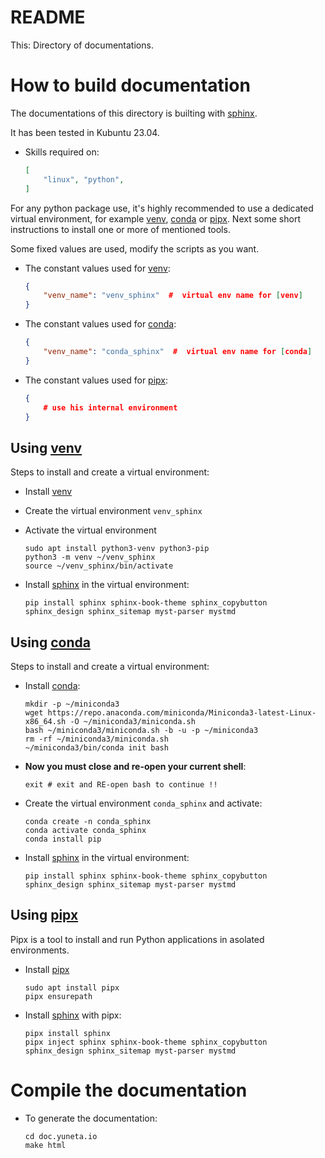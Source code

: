 README
======

This: Directory of documentations.


How to build documentation
==========================

The documentations of this directory is builting with [sphinx].

It has been tested in Kubuntu 23.04.

- Skills required on:
    ``` json
    [
        "linux", "python", 
    ]
    ```

For any python package use, it's highly recommended to use a dedicated virtual environment,
for example [venv], [conda] or [pipx]. 
Next some short instructions to install one or more of mentioned tools.

Some fixed values are used, modify the scripts as you want. 

- The constant values used for [venv]:
    ``` json
    {
        "venv_name": "venv_sphinx"  #  virtual env name for [venv] 
    }
    ```

- The constant values used for [conda]:
    ``` json
    {
        "venv_name": "conda_sphinx"  #  virtual env name for [conda] 
    }
    ```

- The constant values used for [pipx]:
    ``` json
    {
        # use his internal environment
    }
    ```

Using [venv]
------------

Steps to install and create a virtual environment:
- Install [venv]
- Create the virtual environment `venv_sphinx`
- Activate the virtual environment

    ``` shell
    sudo apt install python3-venv python3-pip
    python3 -m venv ~/venv_sphinx
    source ~/venv_sphinx/bin/activate
    ```
- Install [sphinx] in the virtual environment:
    ``` shell
    pip install sphinx sphinx-book-theme sphinx_copybutton sphinx_design sphinx_sitemap myst-parser mystmd
    ```

Using [conda]
-------------

Steps to install and create a virtual environment:
- Install [conda]:

    ``` shell
    mkdir -p ~/miniconda3
    wget https://repo.anaconda.com/miniconda/Miniconda3-latest-Linux-x86_64.sh -O ~/miniconda3/miniconda.sh
    bash ~/miniconda3/miniconda.sh -b -u -p ~/miniconda3
    rm -rf ~/miniconda3/miniconda.sh
    ~/miniconda3/bin/conda init bash
    ```

- **Now you must close and re-open your current shell**:
    ``` shell
    exit # exit and RE-open bash to continue !!
    ```
- Create the virtual environment `conda_sphinx` and activate:
    ``` shell
    conda create -n conda_sphinx
    conda activate conda_sphinx
    conda install pip
    ```
- Install [sphinx] in the virtual environment:
    ``` shell
    pip install sphinx sphinx-book-theme sphinx_copybutton sphinx_design sphinx_sitemap myst-parser mystmd
    ```

Using [pipx]
------------

Pipx is a tool to install and run Python applications in asolated environments.

- Install [pipx]
    ``` shell
    sudo apt install pipx
    pipx ensurepath
    ```
- Install [sphinx] with pipx:
    ``` shell
    pipx install sphinx 
    pipx inject sphinx sphinx-book-theme sphinx_copybutton sphinx_design sphinx_sitemap myst-parser mystmd
    ```

Compile the documentation
=========================

- To generate the documentation:

    ``` shell
    cd doc.yuneta.io
    make html
    ```


[pipx]:     https://pipx.pypa.io/stable/installation/
[sphinx]:   https://www.sphinx-doc.org/
[venv]:     https://docs.python.org/3/library/venv.html
[conda]:    https://docs.anaconda.com/free/miniconda/#miniconda
